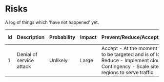 # Risks

A log of things which 'have not happened' yet.

| Id  | Description  | Probability | Impact | Prevent/Reduce/Accept/Transfer/Contingency | Risk Owner | Date Raised |
|---|---|---|---|---|---|---|
| 1 |Denial of service attack|Unlikely|Large|Accept - At the moment the website is unlikely to be targeted and is of low priority <br />Reduce - Implement cloud-flare<br />Contingency - Scale site up and use multi-regions to serve traffic|Bob Smith|7-09-2020|